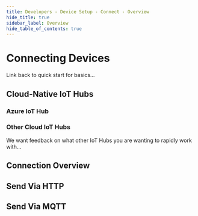 ```yaml
---
title: Developers - Device Setup - Connect - Overview
hide_title: true
sidebar_label: Overview 
hide_table_of_contents: true
---
```


# Connecting Devices

Link back to quick start for basics...

## Cloud-Native IoT Hubs

### Azure IoT Hub

### Other Cloud IoT Hubs

We want feedback on what other IoT Hubs you are wanting to rapidly work with... 

## Connection Overview

## Send Via HTTP

## Send Via MQTT
